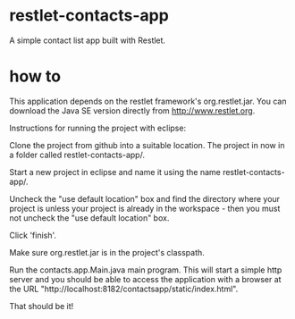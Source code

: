 restlet-contacts-app
====================

A simple contact list app built with Restlet.

how to 
====================

This application depends on the restlet framework's org.restlet.jar. You can download the Java SE version directly from http://www.restlet.org. 

Instructions for running the project with eclipse:

Clone the project from github into a suitable location. The project in now in a folder called restlet-contacts-app/.

Start a new project in eclipse and name it using the name restlet-contacts-app/.

Uncheck the "use default location" box and find the directory where your project is unless your project is already in the workspace - then you must not uncheck the "use default location" box.

Click 'finish'.

Make sure org.restlet.jar is in the project's classpath. 

Run the contacts.app.Main.java main program. This will start a simple http server and you should be able to access the application with a browser at the URL "http://localhost:8182/contactsapp/static/index.html". 

That should be it! 